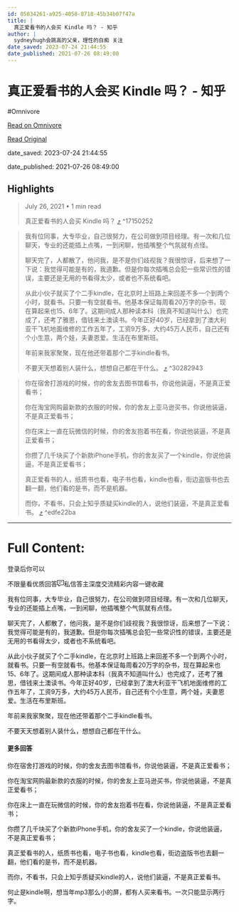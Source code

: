 ```yaml
---
id: 05034261-a925-4058-8718-45b34b07f47a
title: |
  真正爱看书的人会买 Kindle 吗？ - 知乎
author: |
  sydneyhugh会跳高的父亲，理性的白痴​ 关注
date_saved: 2023-07-24 21:44:55
date_published: 2021-07-26 08:49:00
---
```


# 真正爱看书的人会买 Kindle 吗？ - 知乎
#Omnivore

[Read on Omnivore](https://omnivore.app/me/https-www-zhihu-com-question-27958747-answer-2018879654-1898ab8640a)

[Read Original](https://www.zhihu.com/question/27958747/answer/2018879654)

date_saved: 2023-07-24 21:44:55

date_published: 2021-07-26 08:49:00

## Highlights

> July 26, 2021 • 1 min read
> 
> 真正爱看书的人会买 Kindle 吗？ [⤴️](https://omnivore.app/me/https-www-zhihu-com-question-27958747-answer-2018879654-1898ab8640a#17150252-7d55-416e-96c9-ec68c4cf9728)  ^17150252

> 我有位同事，大专毕业，自己很努力，在公司做到项目经理。有一次和几位聊天，专业的还能插上点嘴，一到闲聊，他插嘴整个气氛就有点怪。
> 
> 聊天完了，人都散了，他问我，是不是你们歧视我？我很惊讶，后来想了一下说：我觉得可能是有的，我道歉。但是你每次插嘴总会犯一些常识性的错误，主要还是无用的书看得太少，或者也不系统看吧。
> 
> 从此小伙子就买了个二手kindle，在北京时上班路上来回差不多一个到两个小时，就看书。只要一有空就看书。他基本保证每周看20万字的杂书，现在算起来也15、6年了。这期间成人那种读本科（我真不知道叫什么）也完成了，还考了雅思，借钱来土澳读书。今年正好40岁，已经拿到了澳大利亚干飞机地面维修的工作五年了，工资9万多，大约45万人民币，自己还有个小生意，两个娃，夫妻恩爱。生活在布里斯班。
> 
> 年前来我家聚聚，现在他还带着那个二手kindle看书。
> 
> 不要天天想着别人装什么，想想自己都在干什么。 [⤴️](https://omnivore.app/me/https-www-zhihu-com-question-27958747-answer-2018879654-1898ab8640a#30282943-c2f3-458c-997d-d93a53119952)  ^30282943

> 你在宿舍打游戏的时候，你的舍友去图书馆看书，你说他装逼，不是真正爱看书；
> 
> 你在淘宝网购最新款的衣服的时候，你的舍友上亚马逊买书，你说他装逼，不是真正爱看书；
> 
> 你在床上一直在玩微信的时候，你的舍友抱着书在看，你说他装逼，不是真正爱看书；
> 
> 你攒了几千块买了个新款iPhone手机，你的舍友买了一个kindle，你说他装逼，不是真正爱看书；
> 
> 真正爱看书的人，纸质书也看，电子书也看，kindle也看，街边盗版书也去翻一翻，他们看的是书，而不是机器。
> 
> 而你，不看书，只会上知乎质疑买kindle的人，说他们装逼，不是真正爱看书。 [⤴️](https://omnivore.app/me/https-www-zhihu-com-question-27958747-answer-2018879654-1898ab8640a#edfe22ba-67f7-452b-9322-097dd93082bc)  ^edfe22ba


--- 

# Full Content: 

<div class="page" id="readability-page-1"><div data-omnivore-anchor-idx="1" data-zop-questionanswerlist="true"><div data-omnivore-anchor-idx="2"><p data-omnivore-anchor-idx="3">登录后你可以</p><p data-omnivore-anchor-idx="4"><span data-omnivore-anchor-idx="5">不限量看优质回答</span><span data-omnivore-anchor-idx="6"><svg data-omnivore-anchor-idx="7" width="15" height="14" viewBox="0 0 15 14" fill="none"><path data-omnivore-anchor-idx="8" fill="#121212" fill-rule="evenodd" d="M3.55 14c-.106 0-.159 0-.265-.053a.583.583 0 0 1-.318-.53v-2.225H.954A.95.95 0 0 1 0 10.238V.965A.95.95 0 0 1 .954.01h12.982a.95.95 0 0 1 .954.954v9.273a.95.95 0 0 1-.954.954H7.418l-3.497 2.702c-.106.053-.212.106-.37.106zm-2.49-3.921h2.437c.318 0 .53.212.53.53v1.854l2.914-2.225c.106-.053.212-.106.318-.106h6.518V1.124H1.06v8.955z" clip-rule="evenodd" /><path data-omnivore-anchor-idx="9" fill="#121212" fill-rule="evenodd" d="M3.709 4.515h7.948v-1.06H3.71v1.06zm0 3.18h4.239v-1.06H3.709v1.06z" clip-rule="evenodd" /></svg>私信答主深度交流</span><span data-omnivore-anchor-idx="10">精彩内容一键收藏</span></p></div><div data-omnivore-anchor-idx="11" tabindex="0" data-zop="{&quot;authorName&quot;:&quot;sydneyhugh&quot;,&quot;itemId&quot;:2018879654,&quot;title&quot;:&quot;真正爱看书的人会买 Kindle 吗？&quot;,&quot;type&quot;:&quot;answer&quot;}" name="2018879654" itemprop="mainEntityOfPage" itemtype="http://schema.org/Answer" itemscope data-za-detail-view-path-module="AnswerItem" data-za-extra-module="{&quot;card&quot;:{&quot;has_image&quot;:false,&quot;has_video&quot;:false,&quot;content&quot;:{&quot;type&quot;:&quot;Answer&quot;,&quot;token&quot;:&quot;2018879654&quot;,&quot;upvote_num&quot;:906,&quot;comment_num&quot;:158,&quot;publish_timestamp&quot;:null,&quot;parent_token&quot;:&quot;27958747&quot;,&quot;author_member_hash_id&quot;:&quot;6b28db7e2d60fe7fe1c7391fdd6562c1&quot;}}}"><meta data-omnivore-anchor-idx="12" itemprop="image"><meta data-omnivore-anchor-idx="13" itemprop="upvoteCount" content="906"><meta data-omnivore-anchor-idx="14" itemprop="url" content="https://www.zhihu.com/question/27958747/answer/2018879654"><meta data-omnivore-anchor-idx="15" itemprop="dateCreated" content="2021-07-25T07:55:16.000Z"><meta data-omnivore-anchor-idx="16" itemprop="dateModified" content="2021-07-26T12:49:13.000Z"><meta data-omnivore-anchor-idx="17" itemprop="commentCount" content="158"><div data-omnivore-anchor-idx="18"><p data-omnivore-anchor-idx="19"><span data-omnivore-anchor-idx="20"><div data-omnivore-anchor-idx="21"><p data-omnivore-anchor-idx="22"><span data-omnivore-anchor-idx="23" options="[object Object]" itemprop="text"><p data-omnivore-anchor-idx="24" data-first-child="" data-pid="TkwqBkFu">我有位同事，大专毕业，自己很努力，在公司做到项目经理。有一次和几位聊天，专业的还能插上点嘴，一到闲聊，他插嘴整个气氛就有点怪。</p><p data-omnivore-anchor-idx="25" data-pid="8KaOwipQ">聊天完了，人都散了，他问我，是不是你们歧视我？我很惊讶，后来想了一下说：我觉得可能是有的，我道歉。但是你每次插嘴总会犯一些常识性的错误，主要还是无用的书看得太少，或者也不系统看吧。</p><p data-omnivore-anchor-idx="26" data-pid="Gc2VB8Ld">从此小伙子就买了个二手kindle，在北京时上班路上来回差不多一个到两个小时，就看书。只要一有空就看书。他基本保证每周看20万字的杂书，现在算起来也15、6年了。这期间成人那种读本科（我真不知道叫什么）也完成了，还考了雅思，借钱来土澳读书。今年正好40岁，已经拿到了澳大利亚干飞机地面维修的工作五年了，工资9万多，大约45万人民币，自己还有个小生意，两个娃，夫妻恩爱。生活在布里斯班。</p><p data-omnivore-anchor-idx="27" data-pid="T1TZTuRn">年前来我家聚聚，现在他还带着那个二手kindle看书。</p><p data-omnivore-anchor-idx="28" data-pid="kCYRQpn9">不要天天想着别人装什么，想想自己都在干什么。</p></span></p></div></span></p></div></div><div data-omnivore-anchor-idx="29" data-zop-feedlist="true"><div data-omnivore-anchor-idx="30"><h4 data-omnivore-anchor-idx="31">更多回答</h4></div><div data-omnivore-anchor-idx="32" tabindex="0" data-zop="{&quot;authorName&quot;:&quot;叶日生&quot;,&quot;itemId&quot;:39673734,&quot;title&quot;:&quot;真正爱看书的人会买 Kindle 吗？&quot;,&quot;type&quot;:&quot;answer&quot;}" name="39673734" itemprop="answer" itemtype="http://schema.org/Answer" itemscope data-za-detail-view-path-module="AnswerItem" data-za-extra-module="{&quot;card&quot;:{&quot;has_image&quot;:false,&quot;has_video&quot;:false,&quot;content&quot;:{&quot;type&quot;:&quot;Answer&quot;,&quot;token&quot;:&quot;39673734&quot;,&quot;upvote_num&quot;:25510,&quot;comment_num&quot;:439,&quot;publish_timestamp&quot;:null,&quot;parent_token&quot;:&quot;27958747&quot;,&quot;author_member_hash_id&quot;:&quot;d559d794ab63fbf9ee1651b37e600406&quot;}}}"><meta data-omnivore-anchor-idx="33" itemprop="image"><meta data-omnivore-anchor-idx="34" itemprop="upvoteCount" content="25510"><meta data-omnivore-anchor-idx="35" itemprop="url" content="https://www.zhihu.com/question/27958747/answer/39673734"><meta data-omnivore-anchor-idx="36" itemprop="dateCreated" content="2015-02-13T09:00:31.000Z"><meta data-omnivore-anchor-idx="37" itemprop="dateModified" content="2020-01-19T06:31:22.000Z"><meta data-omnivore-anchor-idx="38" itemprop="commentCount" content="439"><div data-omnivore-anchor-idx="39"><p data-omnivore-anchor-idx="40"><span data-omnivore-anchor-idx="41"><div data-omnivore-anchor-idx="42"><p data-omnivore-anchor-idx="43"><span data-omnivore-anchor-idx="44" options="[object Object]" itemprop="text"><p data-omnivore-anchor-idx="45" data-first-child="" data-pid="byJS4JW6">你在宿舍打游戏的时候，你的舍友去图书馆看书，你说他装逼，不是真正爱看书；</p><p data-omnivore-anchor-idx="46" data-pid="bgdswxbk">你在淘宝网购最新款的衣服的时候，你的舍友上亚马逊买书，你说他装逼，不是真正爱看书；</p><p data-omnivore-anchor-idx="47" data-pid="Rn54hRS2">你在床上一直在玩微信的时候，你的舍友抱着书在看，你说他装逼，不是真正爱看书；</p><p data-omnivore-anchor-idx="48" data-pid="7ETVK4HV">你攒了几千块买了个新款iPhone手机，你的舍友买了一个kindle，你说他装逼，不是真正爱看书；</p><p data-omnivore-anchor-idx="49" data-pid="hYqj4OFU">真正爱看书的人，纸质书也看，电子书也看，kindle也看，街边盗版书也去翻一翻，他们看的是书，而不是机器。</p><p data-omnivore-anchor-idx="50" data-pid="smTHNkHx">而你，不看书，只会上知乎质疑买kindle的人，说他们装逼，不是真正爱看书。</p></span></p></div></span></p></div></div><div data-omnivore-anchor-idx="51" tabindex="0" data-zop="{&quot;authorName&quot;:&quot;CatCoder&quot;,&quot;itemId&quot;:41008540,&quot;title&quot;:&quot;真正爱看书的人会买 Kindle 吗？&quot;,&quot;type&quot;:&quot;answer&quot;}" name="41008540" itemprop="answer" itemtype="http://schema.org/Answer" itemscope data-za-detail-view-path-module="AnswerItem" data-za-extra-module="{&quot;card&quot;:{&quot;has_image&quot;:false,&quot;has_video&quot;:false,&quot;content&quot;:{&quot;type&quot;:&quot;Answer&quot;,&quot;token&quot;:&quot;41008540&quot;,&quot;upvote_num&quot;:1839,&quot;comment_num&quot;:542,&quot;publish_timestamp&quot;:null,&quot;parent_token&quot;:&quot;27958747&quot;,&quot;author_member_hash_id&quot;:&quot;383fa241828e350750b0be13ec72dfd8&quot;}}}"><meta data-omnivore-anchor-idx="52" itemprop="image"><meta data-omnivore-anchor-idx="53" itemprop="upvoteCount" content="1839"><meta data-omnivore-anchor-idx="54" itemprop="url" content="https://www.zhihu.com/question/27958747/answer/41008540"><meta data-omnivore-anchor-idx="55" itemprop="dateCreated" content="2015-03-03T06:25:08.000Z"><meta data-omnivore-anchor-idx="56" itemprop="dateModified" content="2015-03-03T06:25:08.000Z"><meta data-omnivore-anchor-idx="57" itemprop="commentCount" content="542"><div data-omnivore-anchor-idx="58"><p data-omnivore-anchor-idx="59"><span data-omnivore-anchor-idx="60"><div data-omnivore-anchor-idx="61"><p data-omnivore-anchor-idx="62"><span data-omnivore-anchor-idx="63" options="[object Object]" itemprop="text"><p data-omnivore-anchor-idx="64" data-first-child="" data-pid="mKyaavQL">何止是kindle啊，想当年mp3那么小的屏，都有人买来看书。一次只能显示两行字。</p></span></p></div></span></p></div></div></div></div></div>
